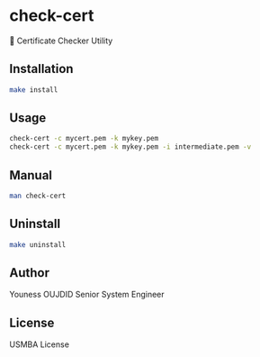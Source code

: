 # check-cert

🔐 Certificate Checker Utility

## Installation

```bash
make install
```

## Usage

```bash
check-cert -c mycert.pem -k mykey.pem
check-cert -c mycert.pem -k mykey.pem -i intermediate.pem -v
```

## Manual

```bash
man check-cert
```


## Uninstall 
```bash
make uninstall
```

## Author 
Youness OUJDID Senior System Engineer

## License
USMBA License
